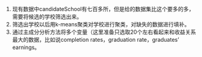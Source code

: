 1. 现有数据中candidateSchool有七百多所，但是给的数据集比这个要多的多，需要将候选的学校筛选出来。
2. 筛选出学校以后用k-means聚类对学校进行聚类，对缺失的数据进行填补。
3. 通过主成分分析方法将多个变量（这里准备只选取20个左右看起来和收益关系最大的数据，比如说completion rates，graduation rate，graduates’ earnings。

